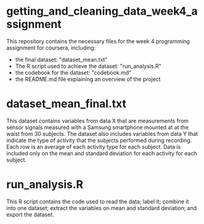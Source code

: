# getting_and_cleaning_data_week4_assignment

This repository contains the necessary files for the week 4 programming assignment for coursera, including:
  - the final dataset: "dataset_mean.txt"
  - The R script used to achieve the dataset: "run_analysis.R"
  - the codebook for the dataset: "codebook.md"
  - the README.md file explaining an overview of the project
  
 # dataset_mean_final.txt
 
 This dataset contains variables from data X that are measurements from sensor signals measured with a Samsung smartphone mounted at at the waist from 30 subjects. The dataset also includes variables from data Y that indicate the type of activity that the subjects performed during recording. Each row is an average of each activity type for each subject. Data is included only on the mean and standard deviation for each activity for each subject.
 
 # run_analysis.R
 
 This R script contains the code used to read the data; label it; combine it into one dataset; extract the variables on mean and standard deviation; and export the dataset.
